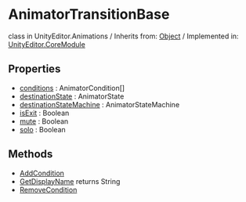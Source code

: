# AnimatorTransitionBase
class in UnityEditor.Animations
 / Inherits from: <a href="https://docs.unity3d.com/6000.2/Documentation/ScriptReference/Object.html">Object</a> / Implemented in: <a href="https://docs.unity3d.com/6000.2/Documentation/ScriptReference/UnityEditor.CoreModule.html">UnityEditor.CoreModule</a>

## Properties
- <a href="https://docs.unity3d.com/6000.2/Documentation/ScriptReference/AnimatorTransitionBase-conditions.html">conditions</a> : AnimatorCondition[]
- <a href="https://docs.unity3d.com/6000.2/Documentation/ScriptReference/AnimatorTransitionBase-destinationState.html">destinationState</a> : AnimatorState
- <a href="https://docs.unity3d.com/6000.2/Documentation/ScriptReference/AnimatorTransitionBase-destinationStateMachine.html">destinationStateMachine</a> : AnimatorStateMachine
- <a href="https://docs.unity3d.com/6000.2/Documentation/ScriptReference/AnimatorTransitionBase-isExit.html">isExit</a> : Boolean
- <a href="https://docs.unity3d.com/6000.2/Documentation/ScriptReference/AnimatorTransitionBase-mute.html">mute</a> : Boolean
- <a href="https://docs.unity3d.com/6000.2/Documentation/ScriptReference/AnimatorTransitionBase-solo.html">solo</a> : Boolean

## Methods
- <a href="https://docs.unity3d.com/6000.2/Documentation/ScriptReference/AnimatorTransitionBase.AddCondition.html">AddCondition</a>
- <a href="https://docs.unity3d.com/6000.2/Documentation/ScriptReference/AnimatorTransitionBase.GetDisplayName.html">GetDisplayName</a> returns String
- <a href="https://docs.unity3d.com/6000.2/Documentation/ScriptReference/AnimatorTransitionBase.RemoveCondition.html">RemoveCondition</a>
